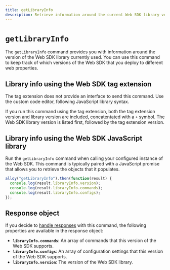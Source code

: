 ```yaml
---
title: getLibraryInfo
description: Retrieve information around the current Web SDK library version.
---
```

# `getLibraryInfo`

The `getLibraryInfo` command provides you with information around the version of the Web SDK library currently used. You can use this command to keep track of which versions of the Web SDK that you deploy to different web properties.

## Library info using the Web SDK tag extension

The tag extension does not provide an interface to send this command. Use the custom code editor, following JavaScript library syntax.

If you run this command using the tag extension, both the tag extension version and library version are included, concatentated with a `+` symbol. The Web SDK library version is listed first, followed by the tag extension version.

## Library info using the Web SDK JavaScript library

Run the `getLibraryInfo` command when calling your configured instance of the Web SDK. This command is typically paired with a JavaScript promise that allows you to retrieve the objects that it populates.

```js
alloy("getLibraryInfo").then(function(result) {
  console.log(result.libraryInfo.version);
  console.log(result.libraryInfo.commands);
  console.log(result.libraryInfo.configs);
});
```

## Response object

If you decide to [handle responses](command-responses.md) with this command, the following properties are available in the response object:

* **`libraryInfo.commands`**: An array of commands that this version of the Web SDK supports.
* **`libraryInfo.configs`**: An array of configuration settings that this version of the Web SDK supports.
* **`libraryInfo.version`**: The version of the Web SDK library.
